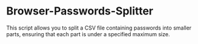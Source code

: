 # Browser-Passwords-Splitter
This script allows you to split a CSV file containing passwords into smaller parts, ensuring that each part is under a specified maximum size.
